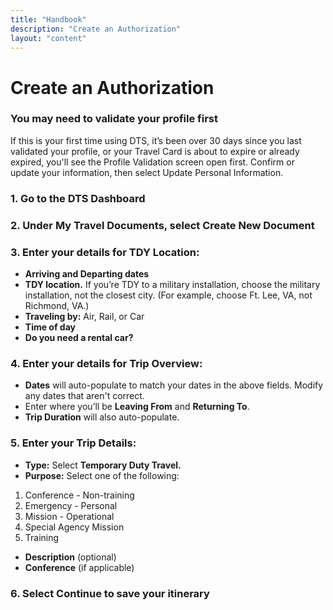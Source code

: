 ```yaml
---
title: "Handbook"
description: "Create an Authorization"
layout: "content"
---
```


# <this is a title> Create an Authorization

### <this is critical info > You may need to validate your profile first

If this is your first time using DTS, it’s been over 30 days since you last validated your profile, or your Travel Card is about to expire or already expired, you'll see the Profile Validation screen open first. Confirm or update your information, then select Update Personal Information.

### <this is the body content> 1. Go to the DTS Dashboard 

### 2. Under My Travel Documents, select Create New Document

### 3. Enter your details for TDY Location: 

- **Arriving and Departing dates** 
- **TDY location.** If you’re TDY to a military installation, choose the military installation, not the closest city. (For example, choose Ft. Lee, VA, not Richmond, VA.)
- **Traveling by:** Air, Rail, or Car
- **Time of day**
- **Do you need a rental car?**

### 4. Enter your details for Trip Overview: 

- **Dates** will auto-populate to match your dates in the above fields. Modify any dates that aren't correct.
- Enter where you’ll be **Leaving From** and **Returning To**. 
- **Trip Duration** will also auto-populate.

### 5. Enter your Trip Details:

- **Type:** Select **Temporary Duty Travel.**
- **Purpose:** Select one of the following: 
1) Conference - Non-training 
2) Emergency - Personal 
3) Mission - Operational 
4) Special Agency Mission 
5) Training
- **Description** (optional) 
- **Conference** (if applicable)

### 6. Select Continue to save your itinerary 

